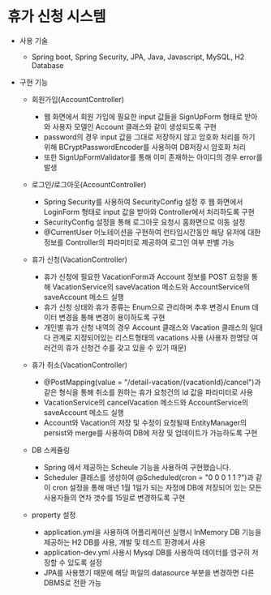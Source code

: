 # 휴가 신청 시스템
* 사용 기술
    * Spring boot, Spring Security, JPA, Java, Javascript, MySQL, H2 Database

* 구현 기능
    * 회원가입(AccountController)
        * 웹 화면에서 회원 가입에 필요한 input 값들을 SignUpForm 형태로 받아와 사용자 모델인 Account 클래스와 같이 생성되도록 구현
        * password의 경우 input 값을 그대로 저장하지 않고 암호화 처리를 하기 위해 BCryptPasswordEncoder를 사용하여 DB저장시 암호화 처리
        * 또한 SignUpFormValidator를 통해 이미 존재하는 아이디의 경우 error를 발생
                   
    * 로그인/로그아웃(AccountController)
        * Spring Security를 사용하여 SecurityConfig 설정 후 웹 화면에서 LoginForm 형태로 input 값을 받아와 Controller에서 처리하도록 구현
        * SecurityConfig 설정을 통해 로그아웃 요청시 홈화면으로 이동 설정
        * @CurrentUser 어노테이션을 구현하여 런타임시간동안 해당 유저에 대한 정보를 Controller의 파라미터로 제공하여 로그인 여부 판별 가능
    
    * 휴가 신청(VacationController)
        * 휴가 신청에 필요한 VacationForm과 Account 정보를 POST 요청을 통해 VacationService의 saveVacation 메소드와 AccountService의 saveAccount 메소드 실행
        * 휴가 신청 상태와 휴가 종류는 Enum으로 관리하며 추후 변경시 Enum 데이터 변경을 통해 변경이 용이하도록 구현
        * 개인별 휴가 신청 내역의 경우 Account 클래스와 Vacation 클래스의 일대다 관계로 지정되어있는 리스트형태의 vacations 사용 (사용자 한명당 여러건의 휴가 신청건 수를 갖고 있을 수 있기 때문)
                
    * 휴가 취소(VacationController)
        * @PostMapping(value = "/detail-vacation/{vacationId}/cancel")과 같은 형식을 통해 취소를 원하는 휴가 요청건의 Id 값을 파라미터로 사용
        * VacationService의 cancelVacation 메소드와 AccountService의 saveAccount 메소드 실행
        * Account와 Vacation의 저장 및 수정이 요청될때 EntityManager의 persist와 merge를 사용하여 DB에 저장 및 업데이트가 가능하도록 구현
        
    * DB 스케쥴링
        * Spring 에서 제공하는 Scheule 기능을 사용하여 구현했습니다.
        * Scheduler 클래스를 생성하여 @Scheduled(cron = "0 0 0 1 1 ?")과 같이 cron 설정을 통해 매년 1월 1일가 되는 자정에 
        DB에 저장되어 있는 모든 사용자들의 연차 갯수를 15일로 변경하도록 구현
        
    * property 설정
        * application.yml을 사용하여 어플리케이션 실행시 InMemory DB 기능을 제공하는 H2 DB를 사용, 개발 및 테스트 환경에서 사용 
        * application-dev.yml 사용시 Mysql DB를 사용하여 데이터를 영구히 저장할 수 있도록 설정
        * JPA를 사용했기 때문에 해당 파일의 datasource 부분을 변경하면 다른 DBMS로 전환 가능
